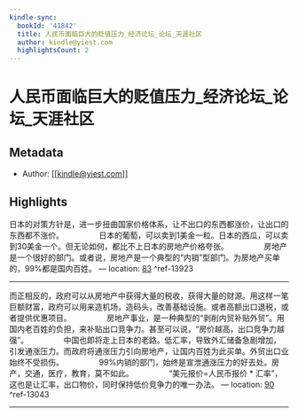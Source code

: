 ```yaml
---
kindle-sync:
  bookId: '41842'
  title: 人民币面临巨大的贬值压力_经济论坛_论坛_天涯社区
  author: kindle@yiest.com
  highlightsCount: 2
---
```

# 人民币面临巨大的贬值压力_经济论坛_论坛_天涯社区
## Metadata
* Author: [[kindle@yiest.com]]

## Highlights
日本的对策方针是，进一步扭曲国家价格体系，让不出口的东西都涨价，让出口的东西都不涨价。 　　 　　日本的葡萄，可以卖到1美金一粒。日本的西瓜，可以卖到30美金一个。但无论如何，都比不上日本的房地产价格夸张。 　　 　　房地产是一个很好的部门。或者说，房地产是一个典型的“内销”型部门。为房地产买单的，99%都是国内百姓。 — location: [83]() ^ref-13923

---
而正相反的，政府可以从房地产中获得大量的税收，获得大量的财源。用这样一笔巨额财富，政府可以用来造机场，造码头，改善基础设施。或者高额出口退税，或者提供优惠项目。 　　 　　房地产事业，是一种典型的“剥削内贸补贴外贸”。用国内老百姓的负担，来补贴出口竞争力。甚至可以说，“房价越高，出口竞争力越强”。 　　 　　中国也即将走上日本的老路。低汇率，导致外汇储备急剧增加，引发通涨压力。而政府将通涨压力引向房地产，让国内百姓为此买单。外贸出口业始终不受损伤。 　　 　　99%内销的部门，始终是宣泄通涨压力的好去处。房产，交通，医疗，教育，莫不如此。 　　 　　“美元报价=人民币报价 * 汇率”，这也是让汇率，出口物价，同时保持低价竞争力的唯一办法。 — location: [90]() ^ref-13043

---
